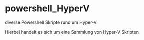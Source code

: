# powershell_HyperV
diverse Powershell Skripte rund um Hyper-V

Hierbei handelt es sich um eine Sammlung von Hyper-V Skripten

